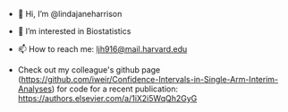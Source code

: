 - 👋 Hi, I’m @lindajaneharrison
- 👀 I’m interested in Biostatistics
- 📫 How to reach me: ljh916@mail.harvard.edu

- Check out my colleague's github page (https://github.com/iweir/Confidence-Intervals-in-Single-Arm-Interim-Analyses) for code for a recent publication: https://authors.elsevier.com/a/1iX2i5WqQh2GyG 

<!---
lindajaneharrison/lindajaneharrison is a ✨ special ✨ repository because its `README.md` (this file) appears on your GitHub profile.
You can click the Preview link to take a look at your changes.
--->
